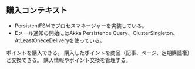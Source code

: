 ## 購入コンテキスト

 - PersistentFSMでプロセスマネージャーを実装している。
 - Eメール通知の開始にはAkka Persistence Query、ClusterSingleton、AtLeastOneceDeliveryを使っている。

ポイントを購入できる。
購入したポイントを商品（記事、ページ、定期購読権）と交換できる。
購入情報やポイント交換を管理する。
